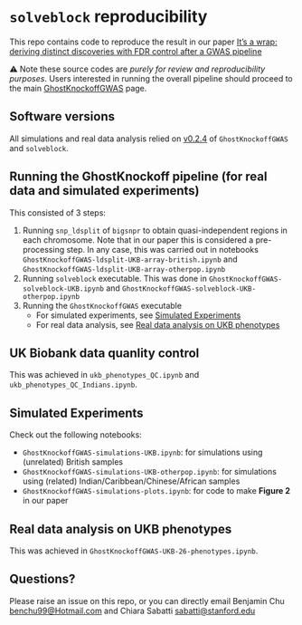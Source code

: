 # `solveblock` reproducibility

This repo contains code to reproduce the result in our paper [It’s a wrap: deriving distinct discoveries with FDR control after a GWAS pipeline](https://www.biorxiv.org/content/10.1101/2025.06.05.658138v1?rss=1)

:warning: Note these source codes are *purely for review and reproducibility purposes*. Users interested in running the overall pipeline should proceed to the main [GhostKnockoffGWAS](https://github.com/biona001/GhostKnockoffGWAS) page.

## Software versions

All simulations and real data analysis relied on [v0.2.4](https://github.com/biona001/GhostKnockoffGWAS/releases/tag/v0.2.4) of `GhostKnockoffGWAS` and `solveblock`. 

## Running the GhostKnockoff pipeline (for real data and simulated experiments)

This consisted of 3 steps:
1. Running `snp_ldsplit` of `bigsnpr` to obtain quasi-independent regions in each chromosome. Note that in our paper this is considered a pre-processing step. In any case, this was carried out in notebooks `GhostKnockoffGWAS-ldsplit-UKB-array-british.ipynb` and `GhostKnockoffGWAS-ldsplit-UKB-array-otherpop.ipynb`
2. Running `solveblock` executable. This was done in `GhostKnockoffGWAS-solveblock-UKB.ipynb` and `GhostKnockoffGWAS-solveblock-UKB-otherpop.ipynb`
3. Running the `GhostKnockoffGWAS` executable
    + For simulated experiments, see [Simulated Experiments](#Simulated-Experiments)
    + For real data analysis, see [Real data analysis on UKB phenotypes](#Real-data-analysis-on-UKB-phenotypes)

## UK Biobank data quanlity control

This was achieved in `ukb_phenotypes_QC.ipynb` and `ukb_phenotypes_QC_Indians.ipynb`. 

## Simulated Experiments

Check out the following notebooks:
+ `GhostKnockoffGWAS-simulations-UKB.ipynb`: for simulations using (unrelated) British samples
+ `GhostKnockoffGWAS-simulations-UKB-otherpop.ipynb`: for simulations using (related) Indian/Caribbean/Chinese/African samples
+ `GhostKnockoffGWAS-simulations-plots.ipynb`: for code to make **Figure 2** in our paper

## Real data analysis on UKB phenotypes

This was achieved in `GhostKnockoffGWAS-UKB-26-phenotypes.ipynb`.

## Questions?

Please raise an issue on this repo, or you can directly email Benjamin Chu <benchu99@Hotmail.com> and Chiara Sabatti <sabatti@stanford.edu>
